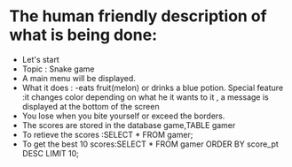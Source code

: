  # The human friendly description of what is being done: #

- Let's start
- Topic : Snake game
- A main menu will be displayed.
- What it does : -eats fruit(melon) or drinks a blue potion.
              Special feature :it changes color depending on what he it wants to it , a message is displayed at the bottom of the screen
- You lose when you bite yourself or exceed the borders.
- The scores are stored in the database game,TABLE gamer 
- To retieve the scores :SELECT * FROM gamer;
- To get the best 10 scores:SELECT * FROM gamer ORDER BY score_pt DESC LIMIT 10;